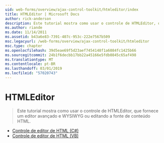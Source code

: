 ```yaml
---
uid: web-forms/overview/ajax-control-toolkit/htmleditor/index
title: HTMLEditor | Microsoft Docs
author: rick-anderson
description: Este tutorial mostra como usar o controle de HTMLEditor, que fornece um editor avançado e WYSIWYG ou editando a fonte de conteúdo HTML.
ms.author: riande
ms.date: 11/14/2011
ms.assetid: b43a6e83-7391-407c-953c-222e7567b509
msc.legacyurl: /web-forms/overview/ajax-control-toolkit/htmleditor
msc.type: chapter
ms.openlocfilehash: 39d5eae69f5d23aef7454148f1a6084fc1425b66
ms.sourcegitcommit: 24b1f6decbb17bb22a45166e5fdb0845c65af498
ms.translationtype: MT
ms.contentlocale: pt-BR
ms.lasthandoff: 03/01/2019
ms.locfileid: "57020743"
---
```

<a name="htmleditor"></a>HTMLEditor
====================
> Este tutorial mostra como usar o controle de HTMLEditor, que fornece um editor avançado e WYSIWYG ou editando a fonte de conteúdo HTML.


- [Controle de editor de HTML (C#)](how-do-i-use-the-html-editor-control-cs.md)
- [Controle de editor de HTML (VB)](how-do-i-use-the-html-editor-control-vb.md)
